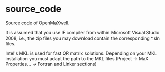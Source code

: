 # source_code
Source code of OpenMaXwell.

It is assumed that you use IF compiler from within Microsoft Visual Studio 2008, i.e., the zip files you may download contain the corresponding *.sln files.

Intel's MKL is used for fast QR matrix solutions. Depending on your MKL installation you must adapt the path to the MKL files (Project -> MaX Properties... -> Fortran and Linker sections)
